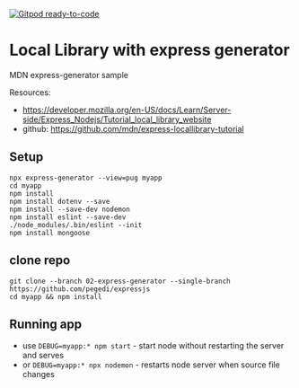 [![Gitpod ready-to-code](https://img.shields.io/badge/Gitpod-ready--to--code-blue?logo=gitpod)](https://gitpod.io/#https://github.com/pegedi/expressjs/tree/03-local-library)

# Local Library with express generator
MDN express-generator sample

Resources: 
- https://developer.mozilla.org/en-US/docs/Learn/Server-side/Express_Nodejs/Tutorial_local_library_website
- github: https://github.com/mdn/express-locallibrary-tutorial
## Setup
    npx express-generator --view=pug myapp
    cd myapp
    npm install
    npm install dotenv --save
    npm install --save-dev nodemon
    npm install eslint --save-dev
    ./node_modules/.bin/eslint --init
    npm install mongoose

## clone repo
    git clone --branch 02-express-generator --single-branch https://github.com/pegedi/expressjs
    cd myapp && npm install
    
## Running app
  - use `DEBUG=myapp:* npm start` - start node without restarting the server and serves  
  - or `DEBUG=myapp:* npx nodemon` - restarts node server when source file changes
